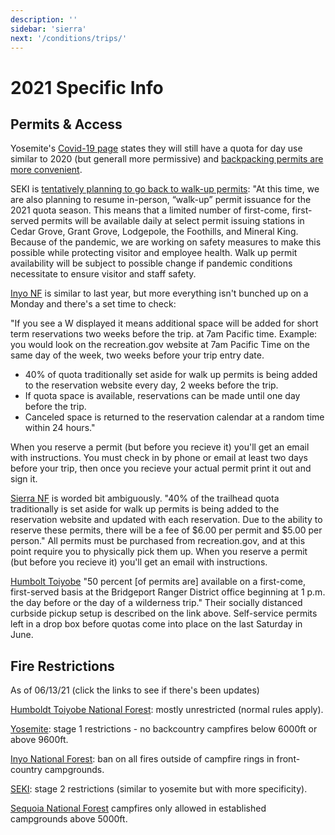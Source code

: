 ```yaml
---
description: ''
sidebar: 'sierra'
next: '/conditions/trips/'
---
```


# 2021 Specific Info

## Permits & Access

Yosemite's [Covid-19 page](https://www.nps.gov/yose/planyourvisit/covid19.htm) states they will still have a quota for day use similar to 2020 (but generall more permissive) and [backpacking permits are more convenient](https://www.nps.gov/yose/planyourvisit/covid19.htm#onthisPage-2).

SEKI is [tentatively planning to go back to walk-up permits](https://www.nps.gov/seki/planyourvisit/wilderness_permits.htm): "At this time, we are also planning to resume in-person, “walk-up” permit issuance for the 2021 quota season. This means that a limited number of first-come, first-served permits will be available daily at select permit issuing stations in Cedar Grove, Grant Grove, Lodgepole, the Foothills, and Mineral King. Because of the pandemic, we are working on safety measures to make this possible while protecting visitor and employee health. Walk up permit availability will be subject to possible change if pandemic conditions necessitate to ensure visitor and staff safety. 

[Inyo NF](https://www.fs.usda.gov/detail/inyo/passes-permits/recreation/?cid=fsbdev3_003808) is similar to last year, but more everything isn't bunched up on a Monday and there's a set time to check:

"If you see a W displayed it means additional space will be added for short term reservations two weeks before the trip. at 7am Pacific time.  Example: you would look on the recreation.gov website at 7am Pacific Time on the same day of the week, two weeks before your trip entry date.

- 40% of quota traditionally set aside for walk up permits is being added to the reservation website every day, 2 weeks before the trip.
- If quota space is available, reservations can be made until one day before the trip.
- Canceled space is returned to the reservation calendar at a random time within 24 hours."

When you reserve a permit (but before you recieve it) you'll get an email with instructions. You must check in by phone or email at least two days before your trip, then once you recieve your actual permit print it out and sign it.

[Sierra NF](https://www.fs.usda.gov/detail/sierra/passes-permits/?cid=fsbdev7_018115) is worded bit ambiguously. "40% of the trailhead quota traditionally is set aside for walk up permits is being added to the reservation website and updated with each reservation. Due to the ability to reserve these permits, there will be a fee of $6.00 per permit and $5.00 per person." All permits must be purchased from recreation.gov, and at this point require you to physically pick them up. When you reserve a permit (but before you recieve it) you'll get an email with instructions.

[Humbolt Toiyobe](https://www.fs.usda.gov/detail/htnf/passes-permits/?cid=fseprd673368) "50 percent [of permits are] available on a first-come, first-served basis at the Bridgeport Ranger District office beginning at 1 p.m. the day before or the day of a wilderness trip." Their socially distanced curbside pickup setup is described on the link above. Self-service permits left in a drop box before quotas come into place on the last Saturday in June.

## Fire Restrictions

As of 06/13/21 (click the links to see if there's been updates)

[Humboldt Toiyobe National Forest](https://www.fs.usda.gov/alerts/htnf/alerts-notices/?aid=54212): mostly unrestricted (normal rules apply).

[Yosemite](https://www.nps.gov/yose/blogs/fireinfo.htm): stage 1 restrictions - no backcountry campfires below 6000ft or above 9600ft.

[Inyo National Forest](https://www.fs.usda.gov/alerts/inyo/alerts-notices/?aid=23491): ban on all fires outside of campfire rings in front-country campgrounds.

[SEKI](https://www.nps.gov/seki/learn/nature/fire-restrictions.htm): stage 2 restrictions (similar to yosemite but with more specificity).

[Sequoia National Forest](https://www.fs.usda.gov/alerts/sequoia/alerts-notices) campfires only allowed in established campgrounds above 5000ft.
